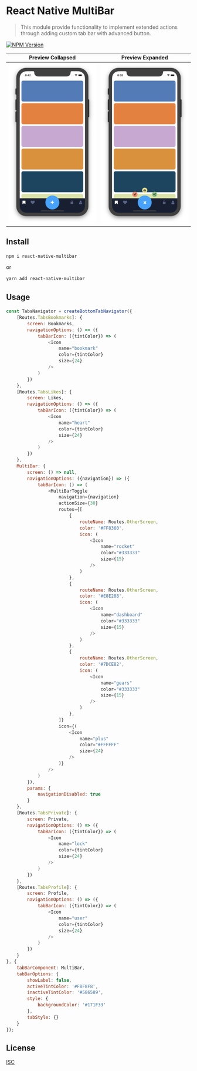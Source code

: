 # React Native MultiBar

> This module provide functionality to implement extended actions through adding custom tab bar with advanced button.

[![NPM Version][npm-image]][npm-url]

Preview Collapsed | Preview Expanded
----------------- | ----------------
![Preview](./PREVIEW_COLLAPSED.png?raw=true "Preview Collapsed") | ![Preview](./PREVIEW_EXPANDED.png?raw=true "Preview Expanded")

## Install

```bash
npm i react-native-multibar
```
or
```bash
yarn add react-native-multibar
```

## Usage

```javascript
const TabsNavigator = createBottomTabNavigator({
    [Routes.TabsBookmarks]: {
        screen: Bookmarks,
        navigationOptions: () => ({
            tabBarIcon: ({tintColor}) => (
                <Icon
                    name="bookmark"
                    color={tintColor}
                    size={24}
                />
            )
        })
    },
    [Routes.TabsLikes]: {
        screen: Likes,
        navigationOptions: () => ({
            tabBarIcon: ({tintColor}) => (
                <Icon
                    name="heart"
                    color={tintColor}
                    size={24}
                />
            )
        })
    },
    MultiBar: {
        screen: () => null,
        navigationOptions: ({navigation}) => ({
            tabBarIcon: () => (
                <MultiBarToggle
                    navigation={navigation}
                    actionSize={30}
                    routes={[
                        {
                            routeName: Routes.OtherScreen,
                            color: '#FF8360',
                            icon: (
                                <Icon
                                    name="rocket"
                                    color="#333333"
                                    size={15}
                                />
                            )
                        },
                        {
                            routeName: Routes.OtherScreen,
                            color: '#E8E288',
                            icon: (
                                <Icon
                                    name="dashboard"
                                    color="#333333"
                                    size={15}
                                />
                            )
                        },
                        {
                            routeName: Routes.OtherScreen,
                            color: '#7DCE82',
                            icon: (
                                <Icon
                                    name="gears"
                                    color="#333333"
                                    size={15}
                                />
                            )
                        },
                    ]}
                    icon={(
                        <Icon
                            name="plus"
                            color="#FFFFFF"
                            size={24}
                        />
                    )}
                />
            )
        }),
        params: {
            navigationDisabled: true
        }
    },
    [Routes.TabsPrivate]: {
        screen: Private,
        navigationOptions: () => ({
            tabBarIcon: ({tintColor}) => (
                <Icon
                    name="lock"
                    color={tintColor}
                    size={24}
                />
            )
        })
    },
    [Routes.TabsProfile]: {
        screen: Profile,
        navigationOptions: () => ({
            tabBarIcon: ({tintColor}) => (
                <Icon
                    name="user"
                    color={tintColor}
                    size={24}
                />
            )
        })
    }
}, {
    tabBarComponent: MultiBar,
    tabBarOptions: {
        showLabel: false,
        activeTintColor: '#F8F8F8',
        inactiveTintColor: '#586589',
        style: {
            backgroundColor: '#171F33'
        },
        tabStyle: {}
    }
});
```

## License

[ISC](http://opensource.org/licenses/ISC)

[npm-image]: https://img.shields.io/npm/v/react-native-multibar.svg
[npm-url]: https://www.npmjs.com/package/react-native-multibar
